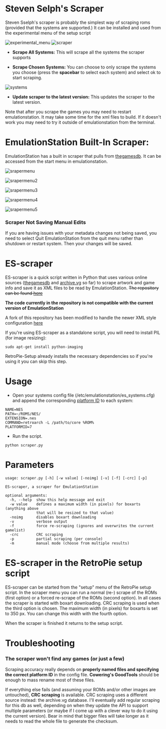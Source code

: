 # Steven Selph's Scraper

Steven Sselph's scraper is probably the simplest way of scraping roms (provided that the systems are supported.) It can be installed and used from the experimental menu of the setup script

![experimental_menu](https://cloud.githubusercontent.com/assets/10035308/10713166/d60f6200-7a6f-11e5-8036-6c49555f9f64.png)
![scraper](https://cloud.githubusercontent.com/assets/10035308/10713172/244622e2-7a70-11e5-95d8-fcf211256273.png)

- **Scrape All Systems:** This will scrape all the systems the scraper supports

- **Scrape Chosen Systems:** You can choose to only scrape the systems you choose (press the **spacebar** to select each system) and select ok to start scraping.

![systems](https://cloud.githubusercontent.com/assets/10035308/10713183/98a7ad9a-7a70-11e5-8e24-92d9a4a767b8.png)

- **Update scraper to the latest version:** This updates the scraper to the latest version.

Note that after you scrape the games you may need to restart emulationstation. It may take some time for the xml files to build. If it doesn't work you may need to try it outside of emulationstation from the terminal.

# EmulationStation Built-In Scraper:

EmulationStation has a built in scraper that pulls from [thegamesdb](http://thegamesdb.net/). It can be accessed from the start menu in emulationstation.

![srapermenu](https://cloud.githubusercontent.com/assets/10035308/10713271/534a0560-7a73-11e5-8076-90131881c054.png)

![srapermenu2](https://cloud.githubusercontent.com/assets/10035308/10713277/92462faa-7a73-11e5-86d4-34e49ca93d14.png)

![srapermenu3](https://cloud.githubusercontent.com/assets/10035308/10713295/3b237434-7a74-11e5-8c30-68d76b67388e.png)

![srapermenu4](https://cloud.githubusercontent.com/assets/10035308/10713292/0f9360cc-7a74-11e5-8784-b1f2555a785f.png) 

![srapermenu5](https://cloud.githubusercontent.com/assets/10035308/10713306/b89d2d56-7a74-11e5-9415-485b1b5dbc0f.png)


### Scraper Not Saving Manual Edits

If you are having issues with your metadata changes not being saved, you need to select Quit EmulationStation from the quit menu rather than shutdown or restart system. Then your changes will be saved.

# ES-scraper
ES-scraper is a quick script written in Python that uses various online sources ([thegamesdb](http://thegamesdb.net/) and [archive.vg](http://archive.vg) so far) to scrape artwork and game info and save it as XML files to be read by EmulationStation. ~~The repository can be found [here](https://github.com/elpendor/ES-scraper)~~

**The code currently in the repository is not compatible with the current version of EmulationStation**

A fork of this repository has been modified to handle the newer XML style configuration [here](https://github.com/jmschultz/ES-scraper)

If you're using ES-scraper as a standalone script, you will need to install PIL (for image resizing):

`sudo apt-get install python-imaging`

RetroPie-Setup already installs the necessary dependencies so if you're using it you can skip this step.

# Usage
* Open your systems config file (/etc/emulationstation/es_systems.cfg) and append the corresponding [platform ID](Available-Platforms) to each system:
```
NAME=NES
PATH=~/ROMS/NES/
EXTENSION=.nes
COMMAND=retroarch -L /path/to/core %ROM%
PLATFORMID=7
```

* Run the script.
```
python scraper.py
```

# Parameters
```
usage: scraper.py [-h] [-w value] [-noimg] [-v] [-f] [-crc] [-p]

ES-scraper, a scraper for EmulationStation

optional arguments:
  -h, --help  show this help message and exit
  -w value    defines a maximum width (in pixels) for boxarts (anything above
              that will be resized to that value)
  -noimg      disables boxart downloading
  -v          verbose output
  -f          force re-scraping (ignores and overwrites the current gamelist)
  -crc        CRC scraping
  -p          partial scraping (per console)
  -m          manual mode (choose from multiple results)
```

# ES-scraper in the RetroPie setup script

ES-scraper can be started from the "setup" menu of the RetroPie setup script. In the scraper menu you can run a normal (re-) scrape of the ROMs (first option) or a forced re-scrape of the ROMs (second option). In all cases the scraper is started with boxart downloading. CRC scraping is used when the third option is chosen. The maximum width (in pixels) for boxarts is set to 350 px. You can change this width with the fourth option.

When the scraper is finished it returns to the setup script.

# Troubleshooting
### The scraper won't find any games (or just a few)
Scraping accuracy really depends on **properly named files and specifying the correct platform ID** in the config file. **Cowering's GoodTools** should be enough to mass rename most of these files.

If everything else fails (and assuming your ROMs and/or other images are untouched), **CRC scraping** is available. CRC scraping uses a different source instead: the archive.vg database. I'll eventually add regular scraping for this db as well, depending on when they update the API to support multiple parameters (or maybe if I come up with a clever way to do it using the current version). Bear in mind that bigger files will take longer as it needs to read the whole file to generate the checksum.

